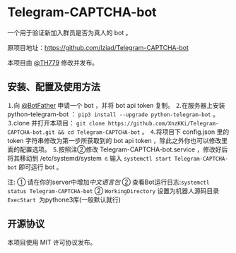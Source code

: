 # Telegram-CAPTCHA-bot

一个用于验证新加入群员是否为真人的 bot 。

原项目地址：https://github.com/lziad/Telegram-CAPTCHA-bot

本项目由 [@TH779](https://t.me/TH779) 修改并发布。

## 安装、配置及使用方法

⒈向 [@BotFather](https://t.me/BotFather) 申请一个 bot ，并将 bot api token 复制。
⒉在服务器上安装 python-telegram-bot ： `pip3 install --upgrade python-telegram-bot` 。
⒊clone 并打开本项目： `git clone https://github.com/XnzKKi/Telegram-CAPTCHA-bot.git && cd Telegram-CAPTCHA-bot` 。
⒋将项目下 config.json 里的 token 字符串修改为第一步所获取到的 bot api token ，除此之外你也可以修改里面的配置选项。
⒌按照注②修改 Telegram-CAPTCHA-bot.service ，修改好后将其移动到 /etc/systemd/system 
⒍输入 `systemctl start Telegram-CAPTCHA-bot` 即可运行 bot 。

注:
   ① 请在你的server中增加*中文语言包*
   ② 查看Bot运行日志:`systemctl status Telegram-CAPTCHA-bot`
   ② `WorkingDirectory` 设置为机器人源码目录 `ExecStart `为pythone3库(一般默认就行)
   
## 开源协议

本项目使用 MIT 许可协议发布。
